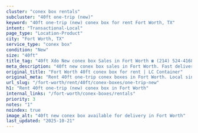 ```yaml
---
cluster: "conex box rentals"
subcluster: "40ft one-trip (new)"
keyword: "40ft one-trip (new) conex box for rent Fort Worth, TX"
intent: "Transactional-Local"
page_type: "Location-Product"
city: "Fort Worth, TX"
service_type: "conex box"
condition: "New"
size: "40ft"
title_tag: "40ft Xdo New conex box Sales in Fort Worth ☎ (214) 524-4168 | LC Container"
meta_description: "40ft new conex box sales in Fort Worth. Fast delivery, competitive pricing. Serving conex boxes area. Quote ID: TU9. Call (214) 524-4168 for your free quote today."
original_title: "Fort Worth 40ft conex box for rent | LC Container"
original_meta: "Rent 40ft one-trip conex boxes in Fort Worth. Local since 2003. Flexible rental terms. Same-week delivery available. Get your free quote — call (214) 524-416..."
url_slug: "/fort-worth/rent/40ft/conex-boxes/one-trip-new"
h1: "Rent 40ft one-trip (new) conex box in Fort Worth"
internal_links: "/fort-worth/conex-boxes/rentals"
priority: 3
notes: "1"
noindex: true
image_alt: "40ft new conex box available for delivery in Fort Worth"
last_updated: "2025-10-21"
---
```


<!-- TODO: Add unique city/inventory copy, images, and internal links here. -->
